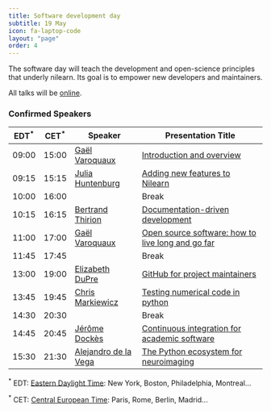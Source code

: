 ```yaml
---
title: Software development day
subtitle: 19 May
icon: fa-laptop-code
layout: "page"
order: 4
---
```


The software day will teach the development and open-science principles
that underly nilearn. Its goal is to empower new developers and
maintainers.

All talks will be [online](https://nilearn.github.io/dev-days-2020/#joining).

### Confirmed Speakers

EDT<sup>&#42;</sup> | CET<sup>&#42;</sup> | Speaker | Presentation Title
----|-----|---------|-------------------
09:00 | 15:00 | [Gaël Varoquaux](http://gael-varoquaux.info/) | [Introduction and overview](https://www.crowdcast.io/e/software-development-day)
09:15 | 15:15 |  [Julia Huntenburg](https://github.com/juhuntenburg) | [Adding new features to Nilearn](https://www.crowdcast.io/e/software-development-day-2)
10:00 | 16:00 |  | Break
10:15 | 16:15 |  [Bertrand Thirion](https://team.inria.fr/parietal/team-members/bertrand-thirions-page/) | [Documentation-driven development](https://www.crowdcast.io/e/software-development-day-3)
11:00 | 17:00 |  [Gaël Varoquaux](http://gael-varoquaux.info/) | [Open source software: how to live long and go far](https://www.crowdcast.io/e/software-development-day-4)
11:45 | 17:45 |  | Break
13:00 | 19:00 |  [Elizabeth DuPre](https://elizabeth-dupre.com) | [GitHub for project maintainers](https://www.crowdcast.io/e/software-development-day-5)
13:45 | 19:45 |  [Chris Markiewicz](http://reproducibility.stanford.edu/team/chris-markiewicz/)  | [Testing numerical code in python](https://www.crowdcast.io/e/software-development-day-6)
14:30 | 20:30 |  | Break
14:45 | 20:45 |  [Jérôme Dockès](https://jeromedockes.github.io/) | [Continuous integration for academic software](https://www.crowdcast.io/e/software-development-day-7)
15:30 | 21:30 |  [Alejandro de la Vega](https://adelavega.github.io/)  | [The Python ecosystem for neuroimaging](https://www.crowdcast.io/e/software-development-day-8)

<sup>&#42;</sup> EDT: [Eastern Daylight Time](https://time.is/EDT): New
York, Boston, Philadelphia, Montreal...

<sup>&#42;</sup> CET: [Central European Time](https://time.is/CET): Paris, Rome, Berlin,
Madrid...
